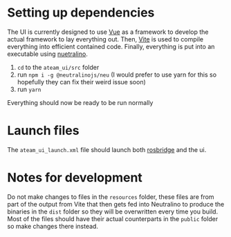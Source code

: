 # Setting up dependencies
The UI is currently designed to use [Vue](https://vuejs.org/) as a framework to develop the actual framework to lay everything out. Then, [Vite](https://vitejs.dev/) is used to compile everything into efficient contained code. Finally, everything is put into an executable using [nuetralino](https://neutralino.js.org/).

1. `cd` to the `ateam_ui/src` folder
2. run `npm i -g @neutralinojs/neu` (I would prefer to use yarn for this so hopefully they can fix their weird issue soon)
3. run `yarn`

Everything should now be ready to be run normally

# Launch files
The `ateam_ui_launch.xml` file should launch both [rosbridge](https://github.com/RobotWebTools/rosbridge_suite) and the ui.

# Notes for development
Do not make changes to files in the `resources` folder, these files are from part of the output from Vite that then gets fed into Neutralino to produce the binaries in the `dist` folder so they will be overwritten every time you build. Most of the files should have their actual counterparts in the `public` folder so make changes there instead.
